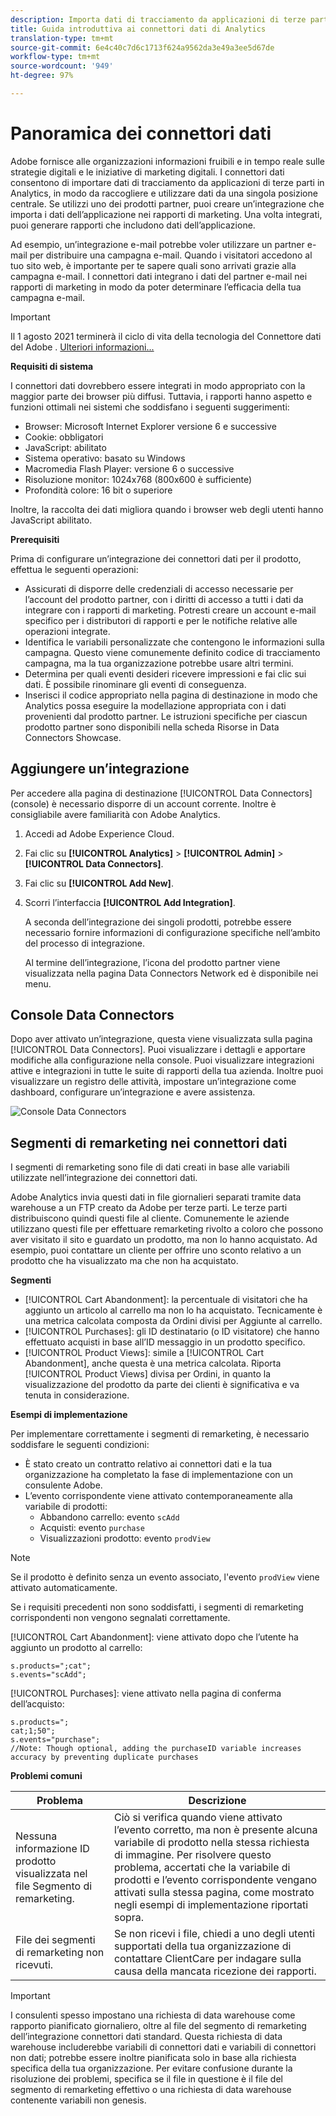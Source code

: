 ```yaml
---
description: Importa dati di tracciamento da applicazioni di terze parti in Analytics.
title: Guida introduttiva ai connettori dati di Analytics
translation-type: tm+mt
source-git-commit: 6e4c40c7d6c1713f624a9562da3e49a3ee5d67de
workflow-type: tm+mt
source-wordcount: '949'
ht-degree: 97%

---
```



# Panoramica dei connettori dati

Adobe fornisce alle organizzazioni informazioni fruibili e in tempo reale sulle strategie digitali e le iniziative di marketing digitali. I connettori dati consentono di importare dati di tracciamento da applicazioni di terze parti in Analytics, in modo da raccogliere e utilizzare dati da una singola posizione centrale. Se utilizzi uno dei prodotti partner, puoi creare un’integrazione che importa i dati dell’applicazione nei rapporti di marketing. Una volta integrati, puoi generare rapporti che includono dati dell’applicazione.

Ad esempio, un’integrazione e-mail potrebbe voler utilizzare un partner e-mail per distribuire una campagna e-mail. Quando i visitatori accedono al tuo sito web, è importante per te sapere quali sono arrivati grazie alla campagna e-mail. I connettori dati integrano i dati del partner e-mail nei rapporti di marketing in modo da poter determinare l’efficacia della tua campagna e-mail.

>[!IMPORTANT]
>
>Il 1 agosto 2021 terminerà il ciclo di vita della tecnologia del Connettore dati del Adobe . [Ulteriori informazioni...](/help/import/data-connectors/data-connectors-eol.md)

**Requisiti di sistema**

I connettori dati dovrebbero essere integrati in modo appropriato con la maggior parte dei browser più diffusi. Tuttavia, i rapporti hanno aspetto e funzioni ottimali nei sistemi che soddisfano i seguenti suggerimenti:

* Browser: Microsoft Internet Explorer versione 6 e successive
* Cookie: obbligatori
* JavaScript: abilitato
* Sistema operativo: basato su Windows
* Macromedia Flash Player: versione 6 o successive
* Risoluzione monitor: 1024x768 (800x600 è sufficiente)
* Profondità colore: 16 bit o superiore

Inoltre, la raccolta dei dati migliora quando i browser web degli utenti hanno JavaScript abilitato.

**Prerequisiti**

Prima di configurare un’integrazione dei connettori dati per il prodotto, effettua le seguenti operazioni:

* Assicurati di disporre delle credenziali di accesso necessarie per l’account del prodotto partner, con i diritti di accesso a tutti i dati da integrare con i rapporti di marketing. Potresti creare un account e-mail specifico per i distributori di rapporti e per le notifiche relative alle operazioni integrate.
* Identifica le variabili personalizzate che contengono le informazioni sulla campagna. Questo viene comunemente definito codice di tracciamento campagna, ma la tua organizzazione potrebbe usare altri termini.
* Determina per quali eventi desideri ricevere impressioni e fai clic sui dati. È possibile rinominare gli eventi di conseguenza.
* Inserisci il codice appropriato nella pagina di destinazione in modo che Analytics possa eseguire la modellazione appropriata con i dati provenienti dal prodotto partner. Le istruzioni specifiche per ciascun prodotto partner sono disponibili nella scheda Risorse in Data Connectors Showcase.

## Aggiungere un’integrazione

Per accedere alla pagina di destinazione [!UICONTROL Data Connectors] (console) è necessario disporre di un account corrente. Inoltre è consigliabile avere familiarità con Adobe Analytics.

1. Accedi ad Adobe Experience Cloud.
1. Fai clic su **[!UICONTROL Analytics]** > **[!UICONTROL Admin]** > **[!UICONTROL Data Connectors]**.
1. Fai clic su **[!UICONTROL Add New]**.
1. Scorri l’interfaccia **[!UICONTROL Add Integration]**.

   A seconda dell’integrazione dei singoli prodotti, potrebbe essere necessario fornire informazioni di configurazione specifiche nell’ambito del processo di integrazione.

   Al termine dell’integrazione, l’icona del prodotto partner viene visualizzata nella pagina Data Connectors Network ed è disponibile nei menu.

## Console Data Connectors

Dopo aver attivato un’integrazione, questa viene visualizzata sulla pagina [!UICONTROL Data Connectors]. Puoi visualizzare i dettagli e apportare modifiche alla configurazione nella console. Puoi visualizzare integrazioni attive e integrazioni in tutte le suite di rapporti della tua azienda. Inoltre puoi visualizzare un registro delle attività, impostare un’integrazione come dashboard, configurare un’integrazione e avere assistenza.

![Console Data Connectors](assets/data-connectors-console.png)

## Segmenti di remarketing nei connettori dati

I segmenti di remarketing sono file di dati creati in base alle variabili utilizzate nell’integrazione dei connettori dati.

Adobe Analytics invia questi dati in file giornalieri separati tramite data warehouse a un FTP creato da Adobe per terze parti. Le terze parti distribuiscono quindi questi file al cliente. Comunemente le aziende utilizzano questi file per effettuare remarketing rivolto a coloro che possono aver visitato il sito e guardato un prodotto, ma non lo hanno acquistato. Ad esempio, puoi contattare un cliente per offrire uno sconto relativo a un prodotto che ha visualizzato ma che non ha acquistato.

**Segmenti**

* [!UICONTROL Cart Abandonment]: la percentuale di visitatori che ha aggiunto un articolo al carrello ma non lo ha acquistato. Tecnicamente è una metrica calcolata composta da Ordini divisi per Aggiunte al carrello.
* [!UICONTROL Purchases]: gli ID destinatario (o ID visitatore) che hanno effettuato acquisti in base all’ID messaggio in un prodotto specifico.
* [!UICONTROL Product Views]: simile a [!UICONTROL Cart Abandonment], anche questa è una metrica calcolata. Riporta [!UICONTROL Product Views] divisa per Ordini, in quanto la visualizzazione del prodotto da parte dei clienti è significativa e va tenuta in considerazione.

**Esempi di implementazione**

Per implementare correttamente i segmenti di remarketing, è necessario soddisfare le seguenti condizioni:

* È stato creato un contratto relativo ai connettori dati e la tua organizzazione ha completato la fase di implementazione con un consulente Adobe.
* L’evento corrispondente viene attivato contemporaneamente alla variabile di prodotti:
   * Abbandono carrello: evento `scAdd`
   * Acquisti: evento `purchase`
   * Visualizzazioni prodotto: evento `prodView`

>[!NOTE]
>
>Se il prodotto è definito senza un evento associato, l&#39;evento `prodView` viene attivato automaticamente.
>
>Se i requisiti precedenti non sono soddisfatti, i segmenti di remarketing corrispondenti non vengono segnalati correttamente.

[!UICONTROL Cart Abandonment]: viene attivato dopo che l’utente ha aggiunto un prodotto al carrello:

```
s.products=";cat";
s.events="scAdd";
```

[!UICONTROL Purchases]: viene attivato nella pagina di conferma dell’acquisto:

```
s.products=";
cat;1;50";
s.events="purchase";
//Note: Though optional, adding the purchaseID variable increases accuracy by preventing duplicate purchases
```

**Problemi comuni**

| Problema | Descrizione |
| -----------| ---------- |  
| Nessuna informazione ID prodotto visualizzata nel file Segmento di remarketing. | Ciò si verifica quando viene attivato l’evento corretto, ma non è presente alcuna variabile di prodotto nella stessa richiesta di immagine. Per risolvere questo problema, accertati che la variabile di prodotti e l’evento corrispondente vengano attivati sulla stessa pagina, come mostrato negli esempi di implementazione riportati sopra. |
| File dei segmenti di remarketing non ricevuti. | Se non ricevi i file, chiedi a uno degli utenti supportati della tua organizzazione di contattare ClientCare per indagare sulla causa della mancata ricezione dei rapporti. |


>[!IMPORTANT]
>
>I consulenti spesso impostano una richiesta di data warehouse come rapporto pianificato giornaliero, oltre al file del segmento di remarketing dell’integrazione connettori dati standard. Questa richiesta di data warehouse includerebbe variabili di connettori dati e variabili di connettori non dati; potrebbe essere inoltre pianificata solo in base alla richiesta specifica della tua organizzazione. Per evitare confusione durante la risoluzione dei problemi, specifica se il file in questione è il file del segmento di remarketing effettivo o una richiesta di data warehouse contenente variabili non genesis.
